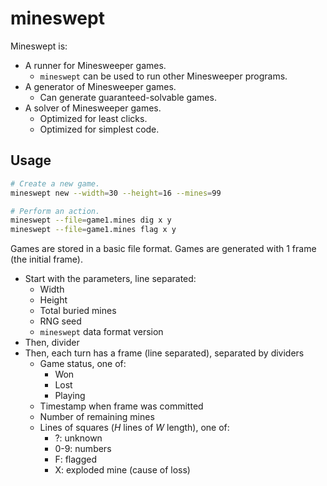 # mineswept

Mineswept is:

- A runner for Minesweeper games.
  - `mineswept` can be used to run other Minesweeper programs.
- A generator of Minesweeper games.
  - Can generate guaranteed-solvable games.
- A solver of Minesweeper games.
  - Optimized for least clicks.
  - Optimized for simplest code.

## Usage

```sh
# Create a new game.
mineswept new --width=30 --height=16 --mines=99

# Perform an action.
mineswept --file=game1.mines dig x y
mineswept --file=game1.mines flag x y
```

Games are stored in a basic file format. Games are generated with 1 frame (the initial frame).

- Start with the parameters, line separated:
  - Width
  - Height
  - Total buried mines
  - RNG seed
  - `mineswept` data format version
- Then, divider
- Then, each turn has a frame (line separated), separated by dividers
  - Game status, one of:
    - Won
    - Lost
    - Playing
  - Timestamp when frame was committed
  - Number of remaining mines
  - Lines of squares (_H_ lines of _W_ length), one of:
    - ?: unknown
    - 0-9: numbers
    - F: flagged
    - X: exploded mine (cause of loss)
